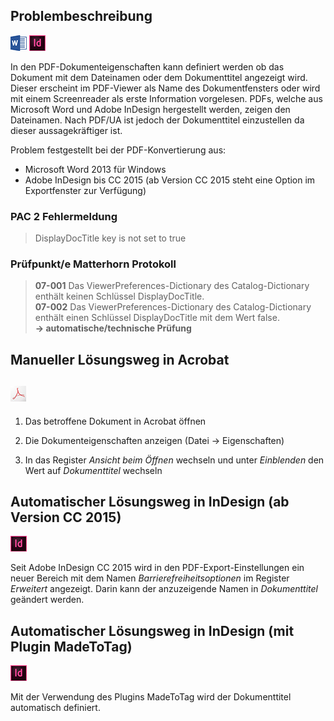 ## Problembeschreibung

![](/assets/icon_word.jpg)  ![](/assets/icon_indesign.jpg)

In den PDF-Dokumenteigenschaften kann definiert werden ob das Dokument mit dem Dateinamen oder dem Dokumenttitel angezeigt wird. Dieser erscheint im PDF-Viewer als Name des Dokumentfensters oder wird mit einem Screenreader als erste Information vorgelesen. PDFs, welche aus Microsoft Word und Adobe InDesign hergestellt werden, zeigen den Dateinamen. Nach PDF/UA ist jedoch der Dokumenttitel einzustellen da dieser aussagekräftiger ist.

Problem festgestellt bei der PDF-Konvertierung aus:

* Microsoft Word 2013 für Windows
* Adobe InDesign bis CC 2015 \(ab Version CC 2015 steht eine Option im Exportfenster zur Verfügung\)

### PAC 2 Fehlermeldung

> DisplayDocTitle key is not set to true

### **Prüfpunkt/e Matterhorn Protokoll**

> **07-001** Das ViewerPreferences-Dictionary des Catalog-Dictionary enthält keinen Schlüssel DisplayDocTitle.  
> **07-002** Das ViewerPreferences-Dictionary des Catalog-Dictionary enthält einen Schlüssel DisplayDocTitle mit dem Wert false.  
> **→ automatische/technische Prüfung**

## Manueller Lösungsweg in Acrobat

## ![](/assets/icon_acrobat.jpg)

1. Das betroffene Dokument in Acrobat öffnen

2. Die Dokumenteigenschaften anzeigen \(Datei → Eigenschaften\)

3. In das Register _Ansicht beim Öffnen_ wechseln und unter _Einblenden_ den Wert auf _Dokumenttitel_ wechseln

## Automatischer Lösungsweg in InDesign \(ab Version CC 2015\)

![](/assets/icon_indesign.jpg)

Seit Adobe InDesign CC 2015 wird in den PDF-Export-Einstellungen ein neuer Bereich mit dem Namen _Barrierefreiheitsoptionen_ im Register _Erweitert_ angezeigt. Darin kann der anzuzeigende Namen in _Dokumenttitel_ geändert werden.

## Automatischer Lösungsweg in InDesign \(mit Plugin MadeToTag\)

![](/assets/icon_indesign.jpg)

Mit der Verwendung des Plugins MadeToTag wird der Dokumenttitel automatisch definiert.

